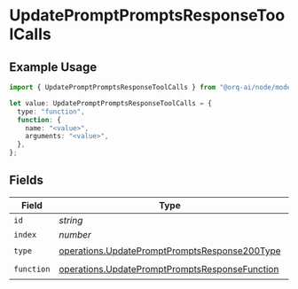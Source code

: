 # UpdatePromptPromptsResponseToolCalls

## Example Usage

```typescript
import { UpdatePromptPromptsResponseToolCalls } from "@orq-ai/node/models/operations";

let value: UpdatePromptPromptsResponseToolCalls = {
  type: "function",
  function: {
    name: "<value>",
    arguments: "<value>",
  },
};
```

## Fields

| Field                                                                                                            | Type                                                                                                             | Required                                                                                                         | Description                                                                                                      |
| ---------------------------------------------------------------------------------------------------------------- | ---------------------------------------------------------------------------------------------------------------- | ---------------------------------------------------------------------------------------------------------------- | ---------------------------------------------------------------------------------------------------------------- |
| `id`                                                                                                             | *string*                                                                                                         | :heavy_minus_sign:                                                                                               | N/A                                                                                                              |
| `index`                                                                                                          | *number*                                                                                                         | :heavy_minus_sign:                                                                                               | N/A                                                                                                              |
| `type`                                                                                                           | [operations.UpdatePromptPromptsResponse200Type](../../models/operations/updatepromptpromptsresponse200type.md)   | :heavy_check_mark:                                                                                               | N/A                                                                                                              |
| `function`                                                                                                       | [operations.UpdatePromptPromptsResponseFunction](../../models/operations/updatepromptpromptsresponsefunction.md) | :heavy_check_mark:                                                                                               | N/A                                                                                                              |